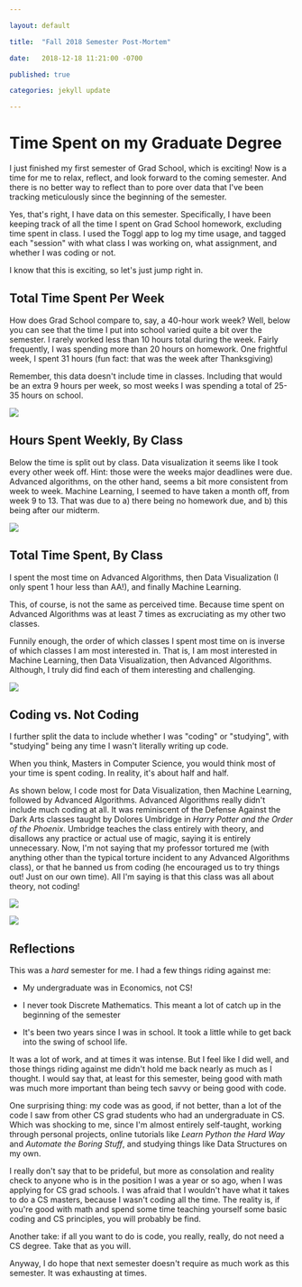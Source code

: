 ```yaml
--- 

layout: default 

title:  "Fall 2018 Semester Post-Mortem" 

date:   2018-12-18 11:21:00 -0700 

published: true

categories: jekyll update 

---
```


# Time Spent on my Graduate Degree

I just finished my first semester of Grad School, which is exciting! Now is
a time for me to relax, reflect, and look forward to the coming semester. And
there is no better way to reflect than to pore over data that I've been tracking
meticulously since the beginning of the semester.

Yes, that's right, I have data on this semester. Specifically, I have been
keeping track of all the time I spent on Grad School homework, excluding time
spent in class. I used the Toggl app to log my time usage, and tagged each
"session" with what class I was working on, what assignment, and whether I was
coding or not.

I know that this is exciting, so let's just jump right in.

## Total Time Spent Per Week

How does Grad School compare to, say, a 40-hour work week? Well, below you can
see that the time I put into school varied quite a bit over the semester.
I rarely worked less than 10 hours total during the week. Fairly frequently,
I was spending more than 20 hours on homework. One frightful week, I spent 31
hours (fun fact: that was the week after Thanksgiving)

Remember, this data doesn't include time in classes. Including that would be an
extra 9 hours per week, so most weeks I was spending a total of 25-35 hours on
school.

![](/assets/01_fall_2018_time.png) 

## Hours Spent Weekly, By Class

Below the time is split out by class. Data visualization it seems like I took
every other week off. Hint: those were the weeks major deadlines were due.
Advanced algorithms, on the other hand, seems a bit more consistent from week to
week. Machine Learning, I seemed to have taken a month off, from week 9 to 13.
That was due to a) there being no homework due, and b) this being after our
midterm.

![](/assets/02_fall_2018_time.png)

## Total Time Spent, By Class

I spent the most time on Advanced Algorithms, then Data Visualization (I only
spent 1 hour less than AA!), and finally Machine Learning.

This, of course, is not the same as perceived time. Because time spent on
Advanced Algorithms was at least 7 times as excruciating as my other two
classes.

Funnily enough, the order of which classes I spent most time on is inverse of
which classes I am most interested in. That is, I am most interested in Machine
Learning, then Data Visualization, then Advanced Algorithms. Although, I truly
did find each of them interesting and challenging.


![](/assets/03_fall_2018_time.png) 

## Coding vs. Not Coding

I further split the data to include whether I was "coding" or "studying", with
"studying" being any time I wasn't literally writing up code.

When you think, Masters in Computer Science, you would think most of your time
is spent coding. In reality, it's about half and half.

As shown below, I code most for Data Visualization, then Machine Learning,
followed by Advanced Algorithms. Advanced Algorithms really didn't include much
coding at all. It was reminiscent of the Defense Against the Dark Arts classes
taught by Dolores Umbridge in _Harry Potter and the Order of the Phoenix_.
Umbridge teaches the class entirely with theory, and disallows any practice or
actual use of magic, saying it is entirely unnecessary. Now, I'm not saying that
my professor tortured me (with anything other than the typical torture incident
to any Advanced Algorithms class), or that he banned us from coding (he
encouraged us to try things out! Just on our own time). All I'm saying is that
this class was all about theory, not coding!

![](/assets/04_fall_2018_time.png) 

![](/assets/05_fall_2018_time.png)

## Reflections

This was a _hard_ semester for me. I had a few things riding against me:

* My undergraduate was in Economics, not CS!

* I never took Discrete Mathematics. This meant a lot of catch up in the
    beginning of the semester

* It's been two years since I was in school. It took a little while to get back
    into the swing of school life.

It was a lot of work, and at times it was intense. But I feel like I did 
well, and those things riding against me didn't hold me back nearly as much as
I thought. I would say that, at least for this semester, being good with math
was much more important than being tech savvy or being good with code.

One surprising thing: my code was as good, if not better, than a lot
of the code I saw from other CS grad students who had an undergraduate in CS.
Which was shocking to me, since I'm almost entirely self-taught, working through
personal projects, online tutorials like _Learn Python the Hard Way_ and
_Automate the Boring Stuff_, and studying things like Data Structures on my own.

I really don't say that to be prideful, but more as consolation and reality
check to anyone who is in the position I was a year or so ago, when I was
applying for CS grad schools. I was afraid that I wouldn't have what it takes to
do a CS masters, because I wasn't coding all the time. The reality is, if you're
good with math and spend some time teaching yourself some basic coding and CS
principles, you will probably be find.

Another take: if all you want to do is code, you really, really, do not need
a CS degree. Take that as you will.

Anyway, I do hope that next semester doesn't require as much work as this
semester. It was exhausting at times.
